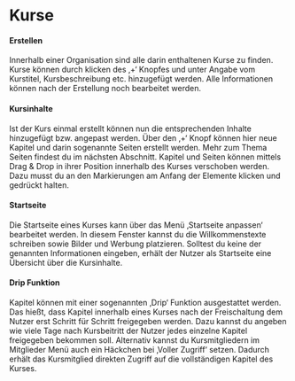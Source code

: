 # Kurse

#### Erstellen 

Innerhalb einer Organisation sind alle darin enthaltenen Kurse zu finden. Kurse können durch klicken des ‚+‘ Knopfes und unter Angabe vom Kurstitel, Kursbeschreibung etc. hinzugefügt werden. Alle Informationen können nach der Erstellung noch bearbeitet werden.

#### Kursinhalte

Ist der Kurs einmal erstellt können nun die entsprechenden Inhalte hinzugefügt bzw. angepast werden. Über den ‚+‘ Knopf können hier neue Kapitel und darin sogenannte Seiten erstellt werden. Mehr zum Thema Seiten findest du im nächsten Abschnitt. Kapitel und Seiten können mittels Drag & Drop in ihrer Position innerhalb des Kurses verschoben werden. Dazu musst du an den Markierungen am Anfang der Elemente klicken und gedrückt halten.

#### Startseite

Die Startseite eines Kurses kann über das Menü ‚Startseite anpassen‘ bearbeitet werden. In diesem Fenster kannst du die Willkommenstexte schreiben sowie Bilder und Werbung platzieren. Solltest du keine der genannten Informationen eingeben, erhält der Nutzer als Startseite eine Übersicht über die Kursinhalte.

#### Drip Funktion

Kapitel können mit einer sogenannten ‚Drip‘ Funktion ausgestattet werden. Das hießt, dass Kapitel innerhalb eines Kurses nach der Freischaltung dem Nutzer erst Schritt für Schritt freigegeben werden. Dazu kannst du angeben wie viele Tage nach Kursbeitritt der Nutzer jedes einzelne Kapitel freigegeben bekommen soll. Alternativ kannst du Kursmitgliedern im Mitglieder Menü auch ein Häckchen bei ‚Voller Zugriff‘ setzen. Dadurch erhält das Kursmitglied direkten Zugriff auf die vollständigen Kapitel des Kurses.

